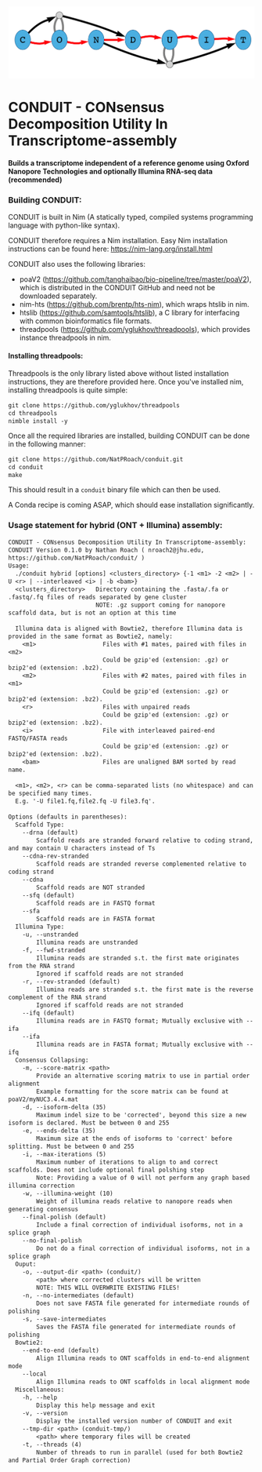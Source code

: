 <!---GNU James Taylor--->

![image](CONDUIT.png)

# CONDUIT - CONsensus Decomposition Utility In Transcriptome-assembly
#### Builds a transcriptome independent of a reference genome using Oxford Nanopore Technologies and optionally Illumina RNA-seq data (recommended)

### Building CONDUIT:
CONDUIT is built in Nim (A statically typed, compiled systems programming language with python-like syntax).

CONDUIT therefore requires a Nim installation. Easy Nim installation instructions can be found here: https://nim-lang.org/install.html

CONDUIT also uses the following libraries:
*    poaV2 (https://github.com/tanghaibao/bio-pipeline/tree/master/poaV2), which is distributed in the CONDUIT GitHub and need not be downloaded separately.
*    nim-hts (https://github.com/brentp/hts-nim), which wraps htslib in nim.
*    htslib (https://github.com/samtools/htslib), a C library for interfacing with common bioinformatics file formats.
*    threadpools (https://github.com/yglukhov/threadpools), which provides instance threadpools in nim.


#### Installing threadpools:
Threadpools is the only library listed above without listed installation instructions, they are therefore provided here.
Once you've installed nim, installing threadpools is quite simple:
```
git clone https://github.com/yglukhov/threadpools
cd threadpools
nimble install -y
```

Once all the required libraries are installed, building CONDUIT can be done in the following manner:
```
git clone https://github.com/NatPRoach/conduit.git
cd conduit
make
```
This should result in a `conduit` binary file which can then be used.

A Conda recipe is coming ASAP, which should ease installation significantly.

### Usage statement for hybrid (ONT + Illumina) assembly:
```
CONDUIT - CONsensus Decomposition Utility In Transcriptome-assembly:
CONDUIT Version 0.1.0 by Nathan Roach ( nroach2@jhu.edu, https://github.com/NatPRoach/conduit/ )
Usage:
  ./conduit hybrid [options] <clusters_directory> {-1 <m1> -2 <m2> | -U <r> | --interleaved <i> | -b <bam>}
  <clusters_directory>   Directory containing the .fasta/.fa or .fastq/.fq files of reads separated by gene cluster
                         NOTE: .gz support coming for nanopore scaffold data, but is not an option at this time

  Illumina data is aligned with Bowtie2, therefore Illumina data is provided in the same format as Bowtie2, namely:
    <m1>                   Files with #1 mates, paired with files in <m2>
                           Could be gzip'ed (extension: .gz) or bzip2'ed (extension: .bz2).
    <m2>                   Files with #2 mates, paired with files in <m1>
                           Could be gzip'ed (extension: .gz) or bzip2'ed (extension: .bz2).
    <r>                    Files with unpaired reads
                           Could be gzip'ed (extension: .gz) or bzip2'ed (extension: .bz2).
    <i>                    File with interleaved paired-end FASTQ/FASTA reads
                           Could be gzip'ed (extension: .gz) or bzip2'ed (extension: .bz2).
    <bam>                  Files are unaligned BAM sorted by read name.

  <m1>, <m2>, <r> can be comma-separated lists (no whitespace) and can be specified many times.
  E.g. '-U file1.fq,file2.fq -U file3.fq'.

Options (defaults in parentheses):
  Scaffold Type:
    --drna (default)
        Scaffold reads are stranded forward relative to coding strand, and may contain U characters instead of Ts
    --cdna-rev-stranded
        Scaffold reads are stranded reverse complemented relative to coding strand
    --cdna
        Scaffold reads are NOT stranded
    --sfq (default)
        Scaffold reads are in FASTQ format
    --sfa
        Scaffold reads are in FASTA format
  Illumina Type:
    -u, --unstranded
        Illumina reads are unstranded
    -f, --fwd-stranded
        Illumina reads are stranded s.t. the first mate originates from the RNA strand
        Ignored if scaffold reads are not stranded
    -r, --rev-stranded (default)
        Illumina reads are stranded s.t. the first mate is the reverse complement of the RNA strand
        Ignored if scaffold reads are not stranded
    --ifq (default)
        Illumina reads are in FASTQ format; Mutually exclusive with --ifa
    --ifa
        Illumina reads are in FASTA format; Mutually exclusive with --ifq
  Consensus Collapsing:
    -m, --score-matrix <path>
        Provide an alternative scoring matrix to use in partial order alignment
        Example formatting for the score matrix can be found at poaV2/myNUC3.4.4.mat
    -d, --isoform-delta (35)
        Maximum indel size to be 'corrected', beyond this size a new isoform is declared. Must be between 0 and 255
    -e, --ends-delta (35)
        Maximum size at the ends of isoforms to 'correct' before splitting. Must be between 0 and 255
    -i, --max-iterations (5)
        Maximum number of iterations to align to and correct scaffolds. Does not include optional final polshing step
        Note: Providing a value of 0 will not perform any graph based illumina correction
    -w, --illumina-weight (10)
        Weight of illumina reads relative to nanopore reads when generating consensus
    --final-polish (default)
        Include a final correction of individual isoforms, not in a splice graph
    --no-final-polish
        Do not do a final correction of individual isoforms, not in a splice graph
  Ouput:
    -o, --output-dir <path> (conduit/)
        <path> where corrected clusters will be written
        NOTE: THIS WILL OVERWRITE EXISTING FILES!
    -n, --no-intermediates (default)
        Does not save FASTA file generated for intermediate rounds of polishing
    -s, --save-intermediates
        Saves the FASTA file generated for intermediate rounds of polishing
  Bowtie2:
    --end-to-end (default)
        Align Illumina reads to ONT scaffolds in end-to-end alignment mode
    --local
        Align Illumina reads to ONT scaffolds in local alignment mode
  Miscellaneous:
    -h, --help
        Display this help message and exit
    -v, --version
        Display the installed version number of CONDUIT and exit
    --tmp-dir <path> (conduit-tmp/)
        <path> where temporary files will be created
    -t, --threads (4)
        Number of threads to run in parallel (used for both Bowtie2 and Partial Order Graph correction)
```